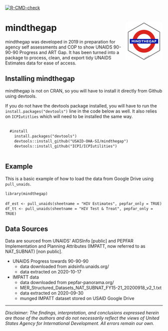 <!-- badges: start -->
[![R-CMD-check](https://github.com/USAID-OHA-SI/mindthegap/workflows/R-CMD-check/badge.svg)](https://github.com/USAID-OHA-SI/mindthegap/actions)
<!-- badges: end -->

# mindthegap <img src='man/figures/logo.png' align="right" height="120" />

mindthegap was developed in 2019 in preparation for agency self assessments and COP to show UNAIDS 90-90-90 Progress and ART Gap. It has been turned into a package to process, clean, and export tidy UNAIDS Estimates data for ease of access.

## Installing mindthegap

mindthegap is not on CRAN, so you will have to install it directly from Github using devtools.

If you do not have the devtools package installed, you will have to run the `install.packages("devtools")` line in the code below as well. It also relies on `ICPIutitlies` which will need to be installed the same way.

```{r}

  #install
    install.packages("devtools")
    devtools::install_github("USAID-OHA-SI/mindthegap")
    devtools::install_github("ICPI/ICPIutilities")
    
```

## Example

This is a basic example of how to load the data from Google Drive using `pull_unaids`.

```{r}
library(mindthegap)

df_est <- pull_unaids(sheetname = "HIV Estimates", pepfar_only = TRUE)
df_tt <- pull_unaids(sheetname = "HIV Test & Treat", pepfar_only = TRUE)

```

## Data Sources

Data are sourced from UNAIDS' AIDSInfo [public] and PEPFAR Implementation and Planning Attributes (IMPATT, now referred to as NAT_SUBNAT) [non public].

  - UNAIDS Progress towards 90-90-90
    - data downloaded from aidsinfo.unaids.org/ 
    - data extracted on 2020-10-17
  - IMPATT data
    - data downloaded from pepfar-panorama.org/
    - MER_Structured_Datasets_NAT_SUBNAT_FY15-21_20200918_v2_1.txt
    - data extracted on 2020-09-30
    - munged IMPATT dataset stored on USAID Google Drive


---

*Disclaimer: The findings, interpretation, and conclusions expressed herein are those of the authors and do not necessarily reflect the views of United States Agency for International Development. All errors remain our own.*

